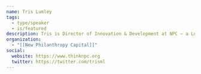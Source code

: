 ```yaml
---
name: Tris Lumley
tags:
  - type/speaker
  - is/featured
description: Tris is Director of Innovation & Development at NPC – a London-based think tank and consultancy working to help transform the social sector through the use of data, technology and evidence. Tris is working on developing pooled grant funds that focus on a particular thematic area (currently women’s empowerment and youth development), are built on collaboration between nonprofits and service providers, and bring in the technology sector to apply its skills and solutions to social issues and opportunities. At the heart of this model is user-centred research and design – mapping people’s pathways through their lived experience, and then mapping technology against those pathways. The aim of the model is to get funding to focus on real problems and solutions, driven by user insight, not organizational perspectives.
organization:
  - "[[New Philanthropy Capital]]"
social:
  website: https://www.thinknpc.org
  twitter: https://twitter.com/trisml
---
```

